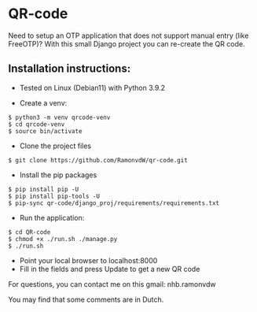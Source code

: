 # QR-code

Need to setup an OTP application that does not support manual entry (like FreeOTP)?
With this small Django project you can re-create the QR code.

## Installation instructions:

- Tested on Linux (Debian11) with Python 3.9.2

- Create a venv:
```
$ python3 -m venv qrcode-venv
$ cd qrcode-venv
$ source bin/activate
```

- Clone the project files
```
$ git clone https://github.com/RamonvdW/qr-code.git
```

- Install the pip packages
```
$ pip install pip -U
$ pip install pip-tools -U
$ pip-sync qr-code/django_proj/requirements/requirements.txt
```

- Run the application:
```
$ cd QR-code
$ chmod +x ./run.sh ./manage.py
$ ./run.sh
```

- Point your local browser to localhost:8000
- Fill in the fields and press Update to get a new QR code

For questions, you can contact me on this gmail: nhb.ramonvdw

You may find that some comments are in Dutch.
